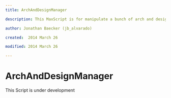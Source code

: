 ```yaml
---
title: ArchAndDesignManager

description: This MaxScript is for manipulate a bunch of arch and design materials

author: Jonathan Baecker (jb_alvarado)

created:  2014 March 26

modified: 2014 March 26

---
```


ArchAndDesignManager
=========

This Script is under development
